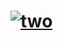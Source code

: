 # [![two](https://github.com/justadirck/angular/actions/workflows/two.yml/badge.svg)](https://github.com/justadirck/angular/actions/workflows/two.yml)
